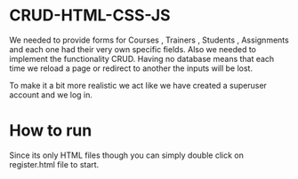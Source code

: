 # CRUD-HTML-CSS-JS

                 

We needed to provide forms for Courses , Trainers , Students , Assignments and each one
had their very own specific fields. Also we needed to implement the functionality CRUD.
Having no database means that each time we reload a page or redirect to another the inputs
will be lost.

To make it a bit more realistic we act like we have created a superuser account and we log 
in. 

# How to run
Since its only HTML files though you can simply double click on register.html file to start.
